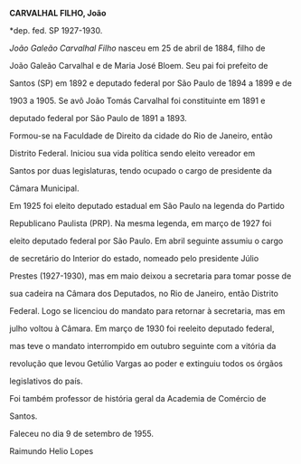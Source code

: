 **CARVALHAL FILHO, João**



\*dep. fed. SP 1927-1930.



*João Galeão Carvalhal Filho* nasceu em 25 de abril de 1884, filho de

João Galeão Carvalhal e de Maria José Bloem. Seu pai foi prefeito de

Santos (SP) em 1892 e deputado federal por São Paulo de 1894 a 1899 e de

1903 a 1905. Se avô João Tomás Carvalhal foi constituinte em 1891 e

deputado federal por São Paulo de 1891 a 1893.



Formou-se na Faculdade de Direito da cidade do Rio de Janeiro, então

Distrito Federal. Iniciou sua vida política sendo eleito vereador em

Santos por duas legislaturas, tendo ocupado o cargo de presidente da

Câmara Municipal.



Em 1925 foi eleito deputado estadual em São Paulo na legenda do Partido

Republicano Paulista (PRP). Na mesma legenda, em março de 1927 foi

eleito deputado federal por São Paulo. Em abril seguinte assumiu o cargo

de secretário do Interior do estado, nomeado pelo presidente Júlio

Prestes (1927-1930), mas em maio deixou a secretaria para tomar posse de

sua cadeira na Câmara dos Deputados, no Rio de Janeiro, então Distrito

Federal. Logo se licenciou do mandato para retornar à secretaria, mas em

julho voltou à Câmara. Em março de 1930 foi reeleito deputado federal,

mas teve o mandato interrompido em outubro seguinte com a vitória da

revolução que levou Getúlio Vargas ao poder e extinguiu todos os órgãos

legislativos do país.



Foi também professor de história geral da Academia de Comércio de

Santos.



Faleceu no dia 9 de setembro de 1955.



Raimundo Helio Lopes



